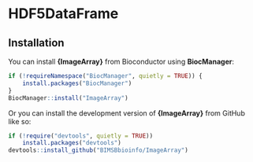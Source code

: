 # HDF5DataFrame



## Installation

You can install **{ImageArray}** from Bioconductor using **BiocManager**:

```r
if (!requireNamespace("BiocManager", quietly = TRUE)) {
    install.packages("BiocManager")
}
BiocManager::install("ImageArray")
```

Or you can install the development version of **{ImageArray}** from GitHub like so:

``` r
if (!require("devtools", quietly = TRUE))
    install.packages("devtools")
devtools::install_github("BIMSBbioinfo/ImageArray")
```